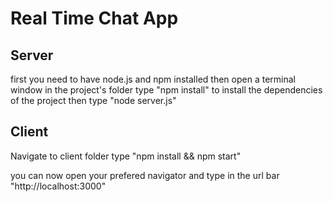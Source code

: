 # Real Time Chat App

## Server

first you need to have node.js and npm installed
then open a terminal window in the project's folder
type  "npm install" to install the dependencies of the project
then type "node server.js"

## Client
Navigate to client folder
type "npm install && npm start"

you can now open your prefered navigator and type in the url bar "http://localhost:3000"

